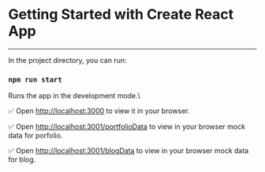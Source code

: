 # Getting Started with Create React App

___

In the project directory, you can run:

### `npm run start`

Runs the app in the development mode.\

:white_check_mark: Open [http://localhost:3000](http://localhost:3000) to view it in your browser.

:white_check_mark: Open [ http://localhost:3001/portfolioData]( http://localhost:3001/portfolioData) to view  in your browser mock data for porfolio.

:white_check_mark: Open [ http://localhost:3001/blogData]( http://localhost:3001/blogData) to view in your browser mock data for blog.



